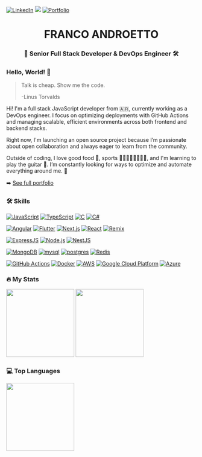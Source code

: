 [![LinkedIn](https://img.shields.io/badge/-LinkedIn-0077B5?style=flat-square&logo=linkedin&logoColor=white)](https://www.linkedin.com/in/franco-androetto/)
![](https://komarev.com/ghpvc/?username=androetto&color=green)
[![Portfolio](https://img.shields.io/badge/-Portfolio-121212?style=flat-square&logo=vercel&logoColor=white)](https://androetto.github.io/portfolio/)

<h1 align="center">FRANCO ANDROETTO</h1>
<h3 align="center">🚀 Senior Full Stack Developer & DevOps Engineer 🛠️</h3>



### Hello, World! 👋

> Talk is cheap. Show me the code.
>
> -Linus Torvalds


Hi! I'm a full stack JavaScript developer from 🇦🇷, currently working as a DevOps engineer. I focus on optimizing deployments with GitHub Actions and managing scalable, efficient environments across both frontend and backend stacks.

Right now, I'm launching an open source project because I’m passionate about open collaboration and always eager to learn from the community.

Outside of coding, I love good food 🍝, sports 🏌️‍♂️🏃‍♂️🏊‍♂️🚴‍♂️, and I'm learning to play the guitar 🎸. I’m constantly looking for ways to optimize and automate everything around me. 🚀

➡️ [See full portfolio](https://androetto.github.io/portfolio/)


### :hammer_and_wrench: Skills

[![JavaScript](https://skillicons.dev/icons?i=js)](https://skillicons.dev) 
[![TypeScript](https://skillicons.dev/icons?i=ts)](https://skillicons.dev) 
[![C](https://skillicons.dev/icons?i=c)](https://skillicons.dev) 
[![C#](https://skillicons.dev/icons?i=csharp)](https://skillicons.dev)

[![Angular](https://skillicons.dev/icons?i=angular)](https://skillicons.dev) 
[![Flutter](https://skillicons.dev/icons?i=flutter)](https://skillicons.dev)
[![Next.js](https://skillicons.dev/icons?i=nextjs)](https://skillicons.dev) 
[![React](https://skillicons.dev/icons?i=react)](https://skillicons.dev) 
[![Remix](https://skillicons.dev/icons?i=remix)](https://skillicons.dev)

[![ExpressJS](https://skillicons.dev/icons?i=express)](https://skillicons.dev)
[![Node.js](https://skillicons.dev/icons?i=nodejs)](https://skillicons.dev) 
[![NestJS](https://skillicons.dev/icons?i=nestjs)](https://skillicons.dev)

[![MongoDB](https://skillicons.dev/icons?i=mongo)](https://skillicons.dev) 
[![mysql](https://skillicons.dev/icons?i=mysql)](https://skillicons.dev) 
[![postgres](https://skillicons.dev/icons?i=postgres)](https://skillicons.dev) 
[![Redis](https://skillicons.dev/icons?i=redis)](https://skillicons.dev)

[![GitHub Actions](https://skillicons.dev/icons?i=githubactions)](https://skillicons.dev) 
[![Docker](https://skillicons.dev/icons?i=docker)](https://skillicons.dev)
[![AWS](https://skillicons.dev/icons?i=aws)](https://skillicons.dev) 
[![Google Cloud Platform](https://skillicons.dev/icons?i=gcp)](https://skillicons.dev) 
[![Azure](https://skillicons.dev/icons?i=azure)](https://skillicons.dev)


### 🔥 My Stats


<p align="left">
  <img height="180" src="https://github-readme-streak-stats.herokuapp.com/?user=androetto&theme=dark">
  <img height="180" src="https://github-readme-stats.vercel.app/api?username=androetto&count_private=true&show_icons=true&theme=dark&include_all_commits=true"/>
</p>

### 💻 Top Languages

<p align="left">
  <img height="180" src="https://github-readme-stats.vercel.app/api/top-langs/?username=androetto&layout=compact&hide=html&theme=dark"/>
</p>

  
 
